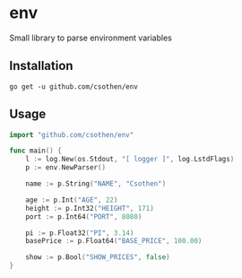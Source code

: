 # env

Small library to parse environment variables

## Installation

`go get -u github.com/csothen/env`

## Usage

``` Go
import "github.com/csothen/env"

func main() {
    l := log.New(os.Stdout, "[ logger ]", log.LstdFlags)
    p := env.NewParser()

    name := p.String("NAME", "Csothen")

    age := p.Int("AGE", 22)
    height := p.Int32("HEIGHT", 171)
    port := p.Int64("PORT", 8080)

    pi := p.Float32("PI", 3.14)
    basePrice := p.Float64("BASE_PRICE", 100.00)

    show := p.Bool("SHOW_PRICES", false)
}
```
